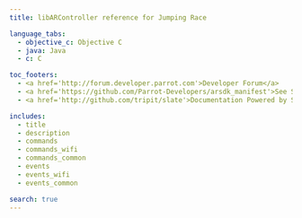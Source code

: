 ```yaml
---
title: libARController reference for Jumping Race

language_tabs:
  - objective_c: Objective C
  - java: Java
  - c: C

toc_footers:
  - <a href='http://forum.developer.parrot.com'>Developer Forum</a>
  - <a href='https://github.com/Parrot-Developers/arsdk_manifest'>See SDK sources</a>
  - <a href='http://github.com/tripit/slate'>Documentation Powered by Slate</a>

includes:
  - title
  - description
  - commands
  - commands_wifi
  - commands_common
  - events
  - events_wifi
  - events_common

search: true
---
```

